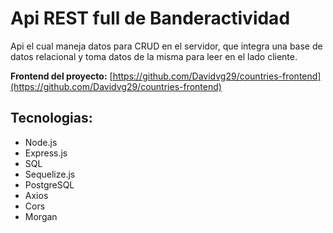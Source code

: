 # Api REST full de Banderactividad
Api el cual maneja datos para CRUD en el servidor, que integra una base de datos relacional y toma datos de la misma para leer en el lado cliente.

**Frontend del proyecto:** [https://github.com/Davidvg29/countries-frontend](https://github.com/Davidvg29/countries-frontend)

## Tecnologias:
- Node.js
- Express.js
- SQL
- Sequelize.js
- PostgreSQL
- Axios
- Cors
- Morgan
